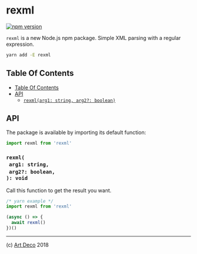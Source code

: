 # rexml

[![npm version](https://badge.fury.io/js/rexml.svg)](https://npmjs.org/package/rexml)

`rexml` is a new Node.js npm package. Simple XML parsing with a regular expression.

```sh
yarn add -E rexml
```

## Table Of Contents

- [Table Of Contents](#table-of-contents)
- [API](#api)
  * [`rexml(arg1: string, arg2?: boolean)`](#mynewpackagearg1-stringarg2-boolean-void)

## API

The package is available by importing its default function:

```js
import rexml from 'rexml'
```

### `rexml(`<br/>&nbsp;&nbsp;`arg1: string,`<br/>&nbsp;&nbsp;`arg2?: boolean,`<br/>`): void`

Call this function to get the result you want.

```js
/* yarn example */
import rexml from 'rexml'

(async () => {
  await rexml()
})()
```

---

(c) [Art Deco][1] 2018

[1]: https://artdeco.bz
